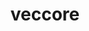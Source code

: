 ---
title: "veccore"
layout: cache
categories: [package, develop]
meta: {"compilers": ["gcc@=11.4.0"], "num_specs": 5, "num_specs_by_stack": {"hep": 5, "root": 5}, "oss": ["ubuntu22.04"], "platforms": ["linux"], "stacks": ["hep", "root"], "targets": ["x86_64_v3"], "versions": ["0.8.2"]}
spec_details: [{"compiler": "gcc@=11.4.0", "hash": "3pnxtu6hiybylj6dlh6l5zwjjzaoabau", "os": "ubuntu22.04", "platform": "linux", "size": "-", "stacks": ["hep", "root"], "target": "x86_64_v3", "variants": ["build_system=cmake", "build_type=Release", "generator=make", "~ipo", "~vc"], "versions": ["0.8.2"]}, {"compiler": "gcc@=11.4.0", "hash": "4l6hxuuwwx2hud47cq35ykhldefxogjv", "os": "ubuntu22.04", "platform": "linux", "size": "-", "stacks": ["hep", "root"], "target": "x86_64_v3", "variants": ["build_system=cmake", "build_type=Release", "generator=make", "~ipo", "~vc"], "versions": ["0.8.2"]}, {"compiler": "gcc@=11.4.0", "hash": "befsk5riiib247jurqwzxyqby5lrx6na", "os": "ubuntu22.04", "platform": "linux", "size": "-", "stacks": ["hep", "root"], "target": "x86_64_v3", "variants": ["build_system=cmake", "build_type=Release", "generator=make", "~ipo", "~vc"], "versions": ["0.8.2"]}, {"compiler": "gcc@=11.4.0", "hash": "bjin3i5y347vyuvo4kceiw2t4vwodplr", "os": "ubuntu22.04", "platform": "linux", "size": "-", "stacks": ["hep", "root"], "target": "x86_64_v3", "variants": ["build_system=cmake", "build_type=Release", "generator=make", "~ipo", "~vc"], "versions": ["0.8.2"]}, {"compiler": "gcc@=11.4.0", "hash": "lgml4wcaoi4t3qxuppunlzadtapzyvis", "os": "ubuntu22.04", "platform": "linux", "size": "-", "stacks": ["hep", "root"], "target": "x86_64_v3", "variants": ["build_system=cmake", "build_type=Release", "generator=make", "~ipo", "~vc"], "versions": ["0.8.2"]}]
---